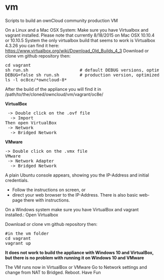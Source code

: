 # vm
Scripts to build an ownCloud community production VM

On a Linux and a Mac OSX System:
Make sure you have Virtualbox and vagrant installed.
Please note that currently 8/18/2015 on Mac OSX 10.10.4 or 10.10.5 System the only virtualbox build that seems to work
is Virtualbox 4.3.26 you can find it here: https://www.virtualbox.org/wiki/Download_Old_Builds_4_3
Download or clone vm github repository then:
 
<pre>
cd vagrant
sh run.sh                    # default DEBUG versions, optimized build time (ca 10 Min, no zip)
DEBUG=false sh run.sh        # production version, optimized compression (ca 20 Min build time)
ls -l oc8ce/*owncloud-8*
</pre>
After the build of the appliance you will find it in /path/to/the/cloned/owncloud/vm/vagrant/oc8e/

**VirtualBox**
<pre>
 -> Double click on the .ovf file
  -> Import
Then open VirtualBox
 -> Network
  -> Bridged Network
</pre>
**VMware**
<pre>
-> Double click on the .vmx file
VMware
 -> Network Adapter
  -> Bridged Network
</pre>

A plain Ubuntu console appears, showing you the IP-Address and initial credentials.
* Follow the instructions on screen, or 
* direct your web browser to the IP-Address. There is also basic web-page there with instructions.

On a Windows system make sure you have VirtualBox and vagrant installed.:
Open Virtualbox

Download or clone vm github repository then:
<pre>
#in the vm folder
cd vagrant
vagrant up
</pre>

**It does not work to build the appliance with Windows 10 and VirtualBox, but there is no problem with running it on Windows 10 and VMware**

The VM runs now in VirtualBox or VMware
Go to Network settings and change from NAT to Bridged.
Reboot.
Have Fun

